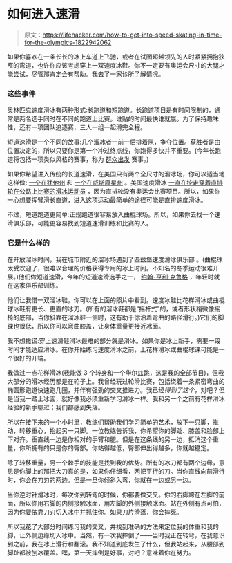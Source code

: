 # 如何进入速滑

> 原文：<https://lifehacker.com/how-to-get-into-speed-skating-in-time-for-the-olympics-1822942062>

如果你喜欢在一条长长的冰上车道上飞驰，或者在试图超越领先的人时紧紧拥抱狭窄的弯道，也许你应该考虑穿上一双速度冰鞋。你不一定要有奥运会尺寸的大腿才能尝试，尽管那肯定会有帮助。我去了一家诊所了解情况。



### 这些事件

奥林匹克速度滑冰有两种形式:长跑道和短跑道。长跑道项目是有时间限制的，通常是两名选手同时在不同的跑道上比赛。谁贴的时间最快谁就赢。为了保持趣味性，还有一项团队追逐赛，三人一组一起滑完全程。

短道速滑是一个不同的故事:几个溜冰者一前一后排着队，争夺位置。获胜者是由位置决定的，所以只要你是第一个冲过终点线，你跑得多快并不重要。(今年长跑道将包括一项类似风格的赛事，称为 [群众出发](https://www.teamusa.org/News/2018/January/04/The-Introduction-Of-Mass-Start-Brings-A-Whole-New-Dynamic-To-Long-Track-Speedskating) 赛事。)

如果你希望进入传统的长道速滑，在美国只有两个全尺寸的溜冰场，你可以适当地这样做: [一个在犹他州](https://en.wikipedia.org/wiki/Utah_Olympic_Oval) 和 [一个在威斯康星州](https://en.wikipedia.org/wiki/Pettit_National_Ice_Center) 。美国速度滑冰 [一直在挖走穿着直排轮在公路上比赛的滑冰运动员](https://www.outsideonline.com/2280241/why-olympic-skaters-move-wheels-ice) ，因为直排轮没有奥运会比赛项目。所以，如果你一心想要挥臂滑长直道，进入这项运动最简单的途径可能是直排速度滑冰。

不过，短道跑道更简单:正规跑道很容易放入曲棍球场。所以，如果你去找一个速滑俱乐部，可能更容易找到短道速滑训练和比赛的人。

### 它是什么样的

在开放溜冰时间，我在城市附近的溜冰场遇到了匹兹堡速度滑冰俱乐部 。(曲棍球太受欢迎了，很难以合理的价格获得专用的冰上时间。不知名的冬季运动很难开展。)他们做短道速滑，今年的短道速滑选手之一， [约翰-亨利·克鲁格](http://www.post-gazette.com/sports/olympics/2018/02/07/pittsburgh-speedskater-John-Henry-Krueger-peters-township-winter-olympics-pyeongchang-south-korea/stories/201802080026) ，年轻时就在这家俱乐部训练。

他们让我借一双溜冰鞋，你可以在上面的照片中看到。速度冰鞋比花样滑冰或曲棍球冰鞋有更长、更直的冰刀。(所有的溜冰鞋都是“摇杆式”的，或者形状稍微像摇椅的底部，当你斜靠在溜冰鞋一侧时，这有助于你沿着弯曲的路径滑行。)它们的脚踝也很低，所以你可以弯曲膝盖，让身体重量更接近冰面。

我不想撒谎:穿上速滑鞋滑冰最难的部分就是滑冰。如果你是冰上新手，需要一段时间才能适应滑冰。在你开始练习速度滑冰之前，上花样滑冰或曲棍球课可能是一个很好的开端。

我做过一点花样滑冰(我能做 3 个转身和一个华尔兹跳，这是我的全部节目)，但我大部分的滑冰经历都是在轮子上。我曾经玩过轮滑比赛，包括绕着一条紧密弯曲的椭圆形跑道快速跑几圈，并伴有强劲的交叉推进力。我已经*得到了这个*，对吧？但是当我一踏上冰面，就好像我必须重新学习滑冰一样。我和另一个之前有花样滑冰经验的新手聊过；我们都感到失落。

所以在接下来的一个小时里，教练们帮助我们学习简单的艺术，放下一只脚，推动，转移重心，抬起另一只脚。一位教练告诉我，你希望你的脚趾、膝盖和脸部上下对齐。垂直线一边是你相对的手臂和腿。但是在这条线的另一边，抵消这个重量，你所拥有的只是你的臀部。你站得越低，臀部伸出得越多，你就越稳定。

除了转移重量，另一个棘手的技能是找到我的优势。所有的冰刀都有两个边缘，意思是你脚上的那把大刀真的是，如果你仔细看，两把平行的刀。当你直线向前滑行时，你会在刀刃的两边。但是一旦你倾斜入弯，你就在一边或另一边。

当你逆时针滑冰时，每次你到转弯的时候，你都要做交叉。你的右脚跨在左脚的前面，所以你用右脚的内侧接触冰面，用左脚的外侧接触冰面。站在外侧有点可怕，因为你要依靠刀刃切入冰中并抓住你。如果刀片滑落，你会摔死。

所以我花了大部分时间练习我的交叉，并找到准确的方法来定位我的体重和我的脚，让外侧边缘切入冰中。当然，有一次我摔倒了——当时我正在转弯，在我意识到之前，我在冰上滑行和翻滚。我不知道到底发生了什么，但我站起来，从腰部到脚趾都被刨冰覆盖。嘿，第一天摔倒是好事，对吧？意味着你在努力。